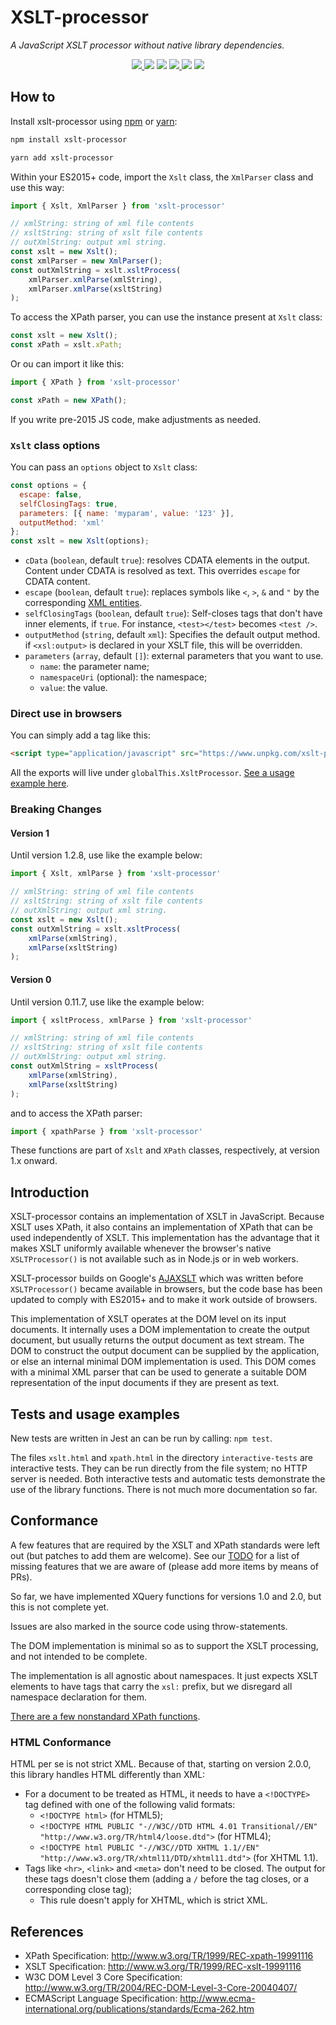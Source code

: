 # XSLT-processor

_A JavaScript XSLT processor without native library dependencies._

  <p align="center">
    <a href="https://github.com/DesignLiquido/xslt-processor/issues" target="_blank">
      <img src="https://img.shields.io/github/issues/Designliquido/xslt-processor" />
    </a>
    <img src="https://img.shields.io/github/stars/Designliquido/xslt-processor" />
    <img src="https://img.shields.io/github/forks/Designliquido/xslt-processor" />
    <a href="https://www.npmjs.com/package/xslt-processor" target="_blank">
      <img src="https://img.shields.io/npm/v/xslt-processor" />
    </a>
    <img src="https://img.shields.io/npm/dw/xslt-processor" />
    <img src="https://img.shields.io/github/license/DesignLiquido/xslt-processor" />
  </p>

## How to

Install xslt-processor using [npm](https://docs.npmjs.com/about-npm) or [yarn](https://yarnpkg.com):

```sh
npm install xslt-processor
```

```sh
yarn add xslt-processor
```

Within your ES2015+ code, import the `Xslt` class, the `XmlParser` class and use this way:

```js
import { Xslt, XmlParser } from 'xslt-processor'

// xmlString: string of xml file contents
// xsltString: string of xslt file contents
// outXmlString: output xml string.
const xslt = new Xslt();
const xmlParser = new XmlParser();
const outXmlString = xslt.xsltProcess(
	xmlParser.xmlParse(xmlString),
	xmlParser.xmlParse(xsltString)
);
```

To access the XPath parser, you can use the instance present at `Xslt` class:

```js
const xslt = new Xslt();
const xPath = xslt.xPath;
```

Or ou can import it like this:

```js
import { XPath } from 'xslt-processor'

const xPath = new XPath();
```

If you write pre-2015 JS code, make adjustments as needed.

### `Xslt` class options

You can pass an `options` object to `Xslt` class:

```js
const options = {
  escape: false,
  selfClosingTags: true,
  parameters: [{ name: 'myparam', value: '123' }],
  outputMethod: 'xml'
};
const xslt = new Xslt(options);
```

- `cData` (`boolean`, default `true`): resolves CDATA elements in the output. Content under CDATA is resolved as text. This overrides `escape` for CDATA content.
- `escape` (`boolean`, default `true`): replaces symbols like `<`, `>`, `&` and `"` by the corresponding [XML entities](https://www.tutorialspoint.com/xml/xml_character_entities.htm).
- `selfClosingTags` (`boolean`, default `true`): Self-closes tags that don't have inner elements, if `true`. For instance, `<test></test>` becomes `<test />`.
- `outputMethod` (`string`, default `xml`): Specifies the default output method. if `<xsl:output>` is declared in your XSLT file, this will be overridden.
- `parameters` (`array`, default `[]`): external parameters that you want to use.
    - `name`: the parameter name;
    - `namespaceUri` (optional): the namespace;
    - `value`: the value.

### Direct use in browsers

You can simply add a tag like this:

```html
<script type="application/javascript" src="https://www.unpkg.com/xslt-processor@2.1.0/umd/xslt-processor.js"></script>
```

All the exports will live under `globalThis.XsltProcessor`. [See a usage example here](https://github.com/DesignLiquido/xslt-processor/blob/main/interactive-tests/xslt.html). 

### Breaking Changes

#### Version 1

Until version 1.2.8, use like the example below:

```js
import { Xslt, xmlParse } from 'xslt-processor'

// xmlString: string of xml file contents
// xsltString: string of xslt file contents
// outXmlString: output xml string.
const xslt = new Xslt();
const outXmlString = xslt.xsltProcess(
	xmlParse(xmlString),
	xmlParse(xsltString)
);
```

#### Version 0

Until version 0.11.7, use like the example below:

```js
import { xsltProcess, xmlParse } from 'xslt-processor'

// xmlString: string of xml file contents
// xsltString: string of xslt file contents
// outXmlString: output xml string.
const outXmlString = xsltProcess(
	xmlParse(xmlString),
	xmlParse(xsltString)
);
```

and to access the XPath parser:

```js
import { xpathParse } from 'xslt-processor'
```

These functions are part of `Xslt` and `XPath` classes, respectively, at version 1.x onward.

## Introduction

XSLT-processor contains an implementation of XSLT in JavaScript. Because XSLT uses XPath, it also contains an implementation of XPath that can be used
independently of XSLT. This implementation has the advantage that it makes XSLT uniformly available whenever the browser's native `XSLTProcessor()`
is not available such as in Node.js or in web workers.

XSLT-processor builds on Google's [AJAXSLT](https://github.com/4031651/ajaxslt) which was written before `XSLTProcessor()` became available in browsers, but the
code base has been updated to comply with ES2015+ and to make it work outside of browsers.

This implementation of XSLT operates at the DOM level on its input documents. 
It internally uses a DOM implementation to create the output document, but usually 
returns the output document as text stream. The DOM to construct the output document can 
be supplied by the application, or else an internal minimal DOM implementation is used. This 
DOM comes with a minimal XML parser that can be used to generate a suitable DOM 
representation of the input documents if they are present as text.

## Tests and usage examples

New tests are written in Jest an can be run by calling: `npm test`.

The files `xslt.html` and `xpath.html` in the directory `interactive-tests` are interactive tests. They can be run directly from the file system; no HTTP server is needed.
Both interactive tests and automatic tests demonstrate the use of the library functions. There is not much more documentation so far.

## Conformance

A few features that are required by the XSLT and XPath standards were left out (but patches to add them are welcome).
See our [TODO](TODO.md) for a list of missing features that we are aware of (please add more items by means of PRs).

So far, we have implemented XQuery functions for versions 1.0 and 2.0, but this is not complete yet.

Issues are also marked in the source code using throw-statements.

The DOM implementation is minimal so as to support the XSLT processing, and not intended to be complete.

The implementation is all agnostic about namespaces. It just expects XSLT elements to have tags that carry the `xsl:` prefix, but we disregard all namespace declaration for them.

[There are a few nonstandard XPath functions](https://github.com/search?q=repo%3ADesignLiquido%2Fxslt-processor%20ext-&type=code). 

### HTML Conformance

HTML per se is not strict XML. Because of that, starting on version 2.0.0, this library handles HTML differently than XML:

- For a document to be treated as HTML, it needs to have a `<!DOCTYPE>` tag defined with one of the following valid formats:
  - `<!DOCTYPE html>` (for HTML5);
  - `<!DOCTYPE HTML PUBLIC "-//W3C//DTD HTML 4.01 Transitional//EN" "http://www.w3.org/TR/html4/loose.dtd">` (for HTML4);
  - `<!DOCTYPE html PUBLIC "-//W3C//DTD XHTML 1.1//EN" "http://www.w3.org/TR/xhtml11/DTD/xhtml11.dtd">` (for XHTML 1.1).
- Tags like `<hr>`, `<link>` and `<meta>` don't need to be closed. The output for these tags doesn't close them (adding a `/` before the tag closes, or a corresponding close tag);
  - This rule doesn't apply for XHTML, which is strict XML.

## References

- XPath Specification: http://www.w3.org/TR/1999/REC-xpath-19991116
- XSLT Specification: http://www.w3.org/TR/1999/REC-xslt-19991116
- W3C DOM Level 3 Core Specification: http://www.w3.org/TR/2004/REC-DOM-Level-3-Core-20040407/
- ECMAScript Language Specification: http://www.ecma-international.org/publications/standards/Ecma-262.htm
